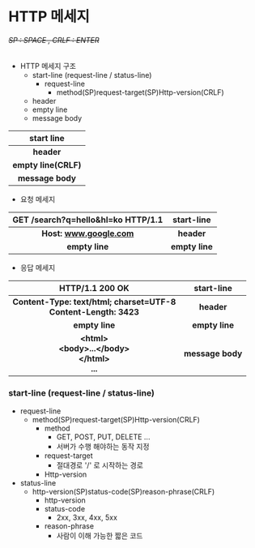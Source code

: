 # HTTP 메세지

###### ~~SP : SPACE , CRLF : ENTER~~

- HTTP 메세지 구조
    - start-line (request-line / status-line)
      - request-line 
        - method(SP)request-target(SP)Http-version(CRLF)
    - header
    - empty line
    - message body

|    start line    |
|:----------------:|
|      **header**      |
| **empty line(CRLF)** |
|   **message body**   |



- 요청 메세지

| GET /search?q=hello&hl=ko HTTP/1.1 | **start-line** |
|:----------------------------------:|:----------:|
|        **Host: www.google.com**        |   **header**   |
|             **empty line**             | **empty line** |


- 응답 메세지

|                         HTTP/1.1 200 OK                          |  start-line  |
|:----------------------------------------------------------------:|:------------:|
| **Content-Type: text/html; charset=UTF-8 <br> Content-Length: 3423** |    **header**    |
|                            **empty line**                            |  **empty line**  |
|      **\<html> <br> \<body>...\</body> <br> \</html> <br> ...**      | **message body** |


### start-line (request-line / status-line)
- request-line
  - method(SP)request-target(SP)Http-version(CRLF)
    - method
      - GET, POST, PUT, DELETE ... 
      - 서버가 수행 해야하는 동작 지정
    - request-target
      - 절대경로 '/' 로 시작하는 경로
    - Http-version
- status-line
  - http-version(SP)status-code(SP)reason-phrase(CRLF)
    - http-version
    - status-code
      - 2xx, 3xx, 4xx, 5xx
    - reason-phrase
      - 사람이 이해 가능한 짧은 코드

### 
